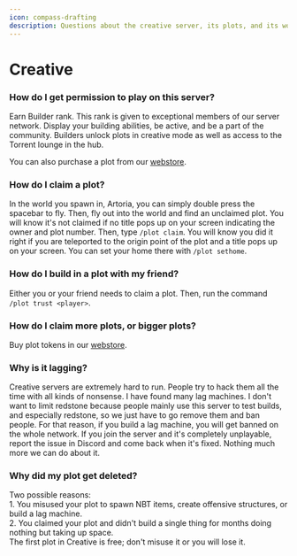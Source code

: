 ```yaml
---
icon: compass-drafting
description: Questions about the creative server, its plots, and its worlds.
---
```


# Creative

### **How do I get permission to play on this server?**

Earn Builder rank. This rank is given to exceptional members of our server network. Display your building abilities, be active, and be a part of the community. Builders unlock plots in creative mode as well as access to the Torrent lounge in the hub.

You can also purchase a plot from our [webstore](https://torrent.tebex.io).

### **How do I claim a plot?**

In the world you spawn in, Artoria, you can simply double press the spacebar to fly. Then, fly out into the world and find an unclaimed plot. You will know it's not claimed if no title pops up on your screen indicating the owner and plot number. Then, type `/plot claim`. You will know you did it right if you are teleported to the origin point of the plot and a title pops up on your screen. You can set your home there with `/plot sethome`.

### **How do I build in a plot with my friend?**

Either you or your friend needs to claim a plot. Then, run the command `/plot trust <player>`.

### **How do I claim more plots, or bigger plots?**

Buy plot tokens in our [webstore](https://torrent.tebex.io/category/creative-plots).

### **Why is it lagging?**

Creative servers are extremely hard to run. People try to hack them all the time with all kinds of nonsense. I have found many lag machines. I don't want to limit redstone because people mainly use this server to test builds, and especially redstone, so we just have to go remove them and ban people. For that reason, if you build a lag machine, you will get banned on the whole network. If you join the server and it's completely unplayable, report the issue in Discord and come back when it's fixed. Nothing much more we can do about it.

### Why did my plot get deleted?

Two possible reasons:\
1\. You misused your plot to spawn NBT items, create offensive structures, or build a lag machine.\
2\. You claimed your plot and didn't build a single thing for months doing nothing but taking up space.\
The first plot in Creative is free; don't misuse it or you will lose it.
